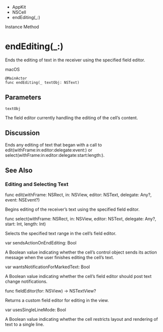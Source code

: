 

- AppKit
- NSCell
-  endEditing(\_:) 

Instance Method

# endEditing(\_:)

Ends the editing of text in the receiver using the specified field editor.

macOS

``` source
@MainActor
func endEditing(_ textObj: NSText)
```

## Parameters 

`textObj`  

The field editor currently handling the editing of the cell’s content.

## Discussion

Ends any editing of text that began with a call to edit(withFrame:in:editor:delegate:event:) or select(withFrame:in:editor:delegate:start:length:).

## See Also

### Editing and Selecting Text

func edit(withFrame: NSRect, in: NSView, editor: NSText, delegate: Any?, event: NSEvent?)

Begins editing of the receiver’s text using the specified field editor.

func select(withFrame: NSRect, in: NSView, editor: NSText, delegate: Any?, start: Int, length: Int)

Selects the specified text range in the cell’s field editor.

var sendsActionOnEndEditing: Bool

A Boolean value indicating whether the cell’s control object sends its action message when the user finishes editing the cell’s text.

var wantsNotificationForMarkedText: Bool

A Boolean value indicating whether the cell’s field editor should post text change notifications.

func fieldEditor(for: NSView) -> NSTextView?

Returns a custom field editor for editing in the view.

var usesSingleLineMode: Bool

A Boolean value indicating whether the cell restricts layout and rendering of text to a single line.


